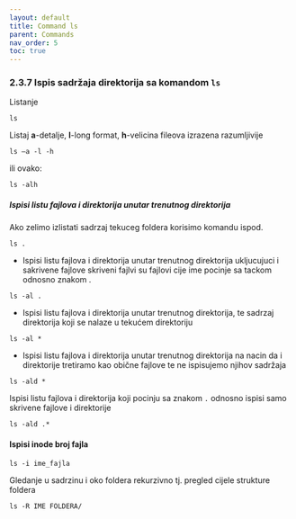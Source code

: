 ```yaml
---
layout: default
title: Command ls
parent: Commands
nav_order: 5
toc: true
---
```



### 2.3.7 Ispis sadržaja direktorija sa komandom `ls`

Listanje

```
ls
```

Listaj **a**-detalje, **l**-long format, **h**-velicina fileova izrazena razumljivije

```
ls —a -l -h
```

ili ovako:

```
ls -alh
```

##### Ispisi listu fajlova i direktorija unutar trenutnog direktorija

Ako zelimo izlistati sadrzaj tekuceg foldera korisimo komandu ispod.

```
ls .
```

* Ispisi listu fajlova i direktorija unutar trenutnog direktorija ukljucujuci i sakrivene fajlove skriveni fajlvi su fajlovi cije ime pocinje sa tackom odnosno znakom .

```
ls -al .
```

* Ispisi listu fajlova i direktorija unutar trenutnog direktorija, te sadrzaj direktorija koji se nalaze u tekućem direktoriju

```
ls -al *
```

* Ispisi listu fajlova i direktorija unutar trenutnog direktorija na nacin da i direktorije tretiramo kao obične fajlove te ne ispisujemo njihov sadržaja

```
ls -ald *
```

Ispisi listu fajlova i direktorija koji pocinju sa znakom `.` odnosno ispisi samo skrivene fajlove i direktorije

```
ls -ald .*
```


#### Ispisi inode broj fajla

```
ls -i ime_fajla
```

Gledanje u sadrzinu i oko foldera rekurzivno tj. pregled cijele strukture foldera

```
ls -R IME FOLDERA/
```
